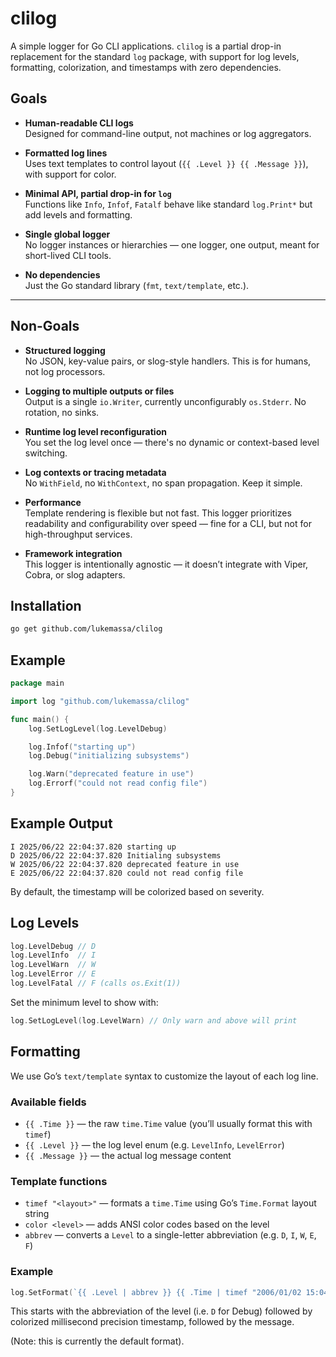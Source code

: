 # clilog

A simple logger for Go CLI applications. `clilog` is a partial drop-in replacement for the standard `log` package, with support for log levels, formatting, colorization, and timestamps with zero dependencies.

## Goals

- **Human-readable CLI logs**  
  Designed for command-line output, not machines or log aggregators.

- **Formatted log lines**  
  Uses text templates to control layout (`{{ .Level }} {{ .Message }}`), with support for color.

- **Minimal API, partial drop-in for `log`**  
  Functions like `Info`, `Infof`, `Fatalf` behave like standard `log.Print*` but add levels and formatting.

- **Single global logger**  
  No logger instances or hierarchies — one logger, one output, meant for short-lived CLI tools.

- **No dependencies**  
  Just the Go standard library (`fmt`, `text/template`, etc.).

---

## Non-Goals

- **Structured logging**  
  No JSON, key-value pairs, or slog-style handlers. This is for humans, not log processors.

- **Logging to multiple outputs or files**  
  Output is a single `io.Writer`, currently unconfigurably `os.Stderr`. No rotation, no sinks.

- **Runtime log level reconfiguration**  
  You set the log level once — there's no dynamic or context-based level switching.

- **Log contexts or tracing metadata**  
  No `WithField`, no `WithContext`, no span propagation. Keep it simple.

- **Performance**  
  Template rendering is flexible but not fast. This logger prioritizes readability and configurability over speed — fine for a CLI, but not for high-throughput services.

- **Framework integration**  
  This logger is intentionally agnostic — it doesn’t integrate with Viper, Cobra, or slog adapters.


## Installation

```bash
go get github.com/lukemassa/clilog
```

## Example

```go
package main

import log "github.com/lukemassa/clilog"

func main() {
	log.SetLogLevel(log.LevelDebug)

	log.Infof("starting up")
	log.Debug("initializing subsystems")

	log.Warn("deprecated feature in use")
	log.Errorf("could not read config file")
}
```

## Example Output

```
I 2025/06/22 22:04:37.820 starting up
D 2025/06/22 22:04:37.820 Initialing subsystems
W 2025/06/22 22:04:37.820 deprecated feature in use
E 2025/06/22 22:04:37.820 could not read config file
```

By default, the timestamp will be colorized based on severity.

## Log Levels

```go
log.LevelDebug // D
log.LevelInfo  // I
log.LevelWarn  // W
log.LevelError // E
log.LevelFatal // F (calls os.Exit(1))
```

Set the minimum level to show with:

```go
log.SetLogLevel(log.LevelWarn) // Only warn and above will print
```

## Formatting

We use Go’s `text/template` syntax to customize the layout of each log line.

### Available fields

- `{{ .Time }}` — the raw `time.Time` value (you’ll usually format this with `timef`)
- `{{ .Level }}` — the log level enum (e.g. `LevelInfo`, `LevelError`)
- `{{ .Message }}` — the actual log message content

### Template functions

- `timef "<layout>"` — formats a `time.Time` using Go’s `Time.Format` layout string
- `color <level>` — adds ANSI color codes based on the level
- `abbrev` — converts a `Level` to a single-letter abbreviation (e.g. `D`, `I`, `W`, `E`, `F`)

### Example

```go
log.SetFormat(`{{ .Level | abbrev }} {{ .Time | timef "2006/01/02 15:04:05.000" | color .Level }} {{ .Message }}`)
```

This starts with the abbreviation of the level (i.e. `D` for Debug) followed by colorized millisecond precision timestamp, followed by the message.

(Note: this is currently the default format).


